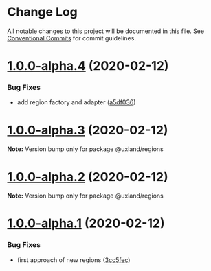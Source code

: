 # Change Log

All notable changes to this project will be documented in this file.
See [Conventional Commits](https://conventionalcommits.org) for commit guidelines.

# [1.0.0-alpha.4](https://github.com/uxland/uxland/compare/@uxland/regions@1.0.0-alpha.3...@uxland/regions@1.0.0-alpha.4) (2020-02-12)


### Bug Fixes

* add region factory and adapter ([a5df036](https://github.com/uxland/uxland/commit/a5df036bca8208eda94fa6af137ba379679bc511))





# [1.0.0-alpha.3](https://github.com/uxland/uxland/compare/@uxland/regions@1.0.0-alpha.2...@uxland/regions@1.0.0-alpha.3) (2020-02-12)

**Note:** Version bump only for package @uxland/regions





# [1.0.0-alpha.2](https://github.com/uxland/uxland/compare/@uxland/regions@1.0.0-alpha.1...@uxland/regions@1.0.0-alpha.2) (2020-02-12)

**Note:** Version bump only for package @uxland/regions





# [1.0.0-alpha.1](https://github.com/uxland/uxland/compare/@uxland/regions@1.0.0-alpha.0...@uxland/regions@1.0.0-alpha.1) (2020-02-12)


### Bug Fixes

* first approach of new regions ([3cc5fec](https://github.com/uxland/uxland/commit/3cc5fec9eeee9e7f6f6109fe04b10331ecb9cd51))
